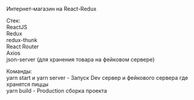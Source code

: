 Интернет-магазин на React-Redux

Стек:</br>
ReactJS</br>
Redux</br> 
redux-thunk</br> 
React Router</br> 
Axios</br> 
json-server (для хранения товара на фейковом сервере)</br>

Команды:</br>
yarn start и yarn server - Запуск Dev сервер и фейкового сервера где хранятся пиццы</br>
yarn build - Production сборка проекта</br>
